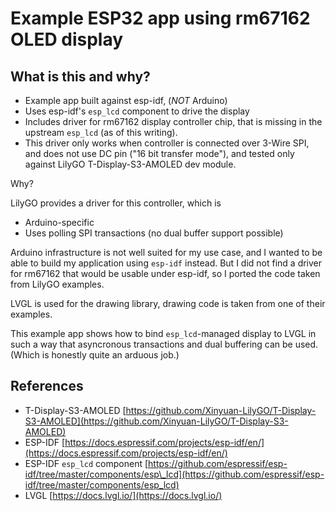 # Example ESP32 app using rm67162 OLED display

## What is this and why?

* Example app built against esp-idf, (_NOT_ Arduino)
* Uses esp-idf's `esp_lcd` component to drive the display
* Includes driver for rm67162 display controller chip, that is missing
  in the upstream `esp_lcd` (as of this writing).
* This driver only works when controller is connected over 3-Wire SPI,
  and does not use DC pin ("16 bit transfer mode"), and tested only
  against LilyGO T-Display-S3-AMOLED dev module.

Why?

LilyGO provides a driver for this controller, which is

* Arduino-specific
* Uses polling SPI transactions (no dual buffer support possible)

Arduino infrastructure is not well suited for my use case, and I wanted
to be able to build my application using `esp-idf` instead. But I did not
find a driver for rm67162 that would be usable under esp-idf, so I ported
the code taken from LilyGO examples.

LVGL is used for the drawing library, drawing code is taken from one of
their examples.

This example app shows how to bind `esp_lcd`-managed display to LVGL in
such a way that asyncronous transactions and dual buffering can be used.
(Which is honestly quite an arduous job.)

## References

* T-Display-S3-AMOLED [https://github.com/Xinyuan-LilyGO/T-Display-S3-AMOLED](https://github.com/Xinyuan-LilyGO/T-Display-S3-AMOLED)
* ESP-IDF [https://docs.espressif.com/projects/esp-idf/en/](https://docs.espressif.com/projects/esp-idf/en/)
* ESP-IDF `esp_lcd` component [https://github.com/espressif/esp-idf/tree/master/components/esp\_lcd](https://github.com/espressif/esp-idf/tree/master/components/esp_lcd)
* LVGL [https://docs.lvgl.io/](https://docs.lvgl.io/)

